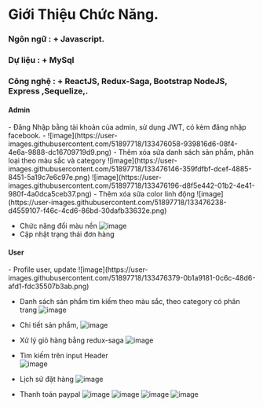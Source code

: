 <h1> Giới Thiệu Chức Năng.</h1>
<h3> Ngôn ngữ : + Javascript.</h3>
<h3> Dự liệu : + MySql </h3>
<h3> Công nghệ : + ReactJS, Redux-Saga, Bootstrap NodeJS, Express ,Sequelize,.</h3>

<h4>Admin</h4>
- Đăng Nhập bằng tài khoản của admin, sử dụng JWT, có kèm đăng nhập facebook.
- ![image](https://user-images.githubusercontent.com/51897718/133476058-939816d6-08f4-4e6a-9888-dc16709719d9.png)
- Thêm xóa sửa danh sách sản phẩm, phân loại theo màu sắc và category
![image](https://user-images.githubusercontent.com/51897718/133476146-359fdfbf-dcef-4885-8451-5a19c7e6c97e.png)
![image](https://user-images.githubusercontent.com/51897718/133476196-d8f5e442-01b2-4e41-980f-4a0dca5ceb37.png)
- Thêm xóa sữa color linh động
![image](https://user-images.githubusercontent.com/51897718/133476238-d4559107-f46c-4cd6-86bd-30dafb33632e.png)

- Chức năng đổi màu nền
![image](https://user-images.githubusercontent.com/51897718/133476296-2e1b200c-4e51-4309-a467-de9248046ca9.png)
- Cập nhật trạng thái đơn hàng

<h4>User</h4>
- Profile user, update
![image](https://user-images.githubusercontent.com/51897718/133476379-0b1a9181-0c6c-48d6-afd1-fdc35507b3ab.png)

- Danh sách sản phẩm tìm kiếm theo màu sắc, theo category có phân trang
![image](https://user-images.githubusercontent.com/51897718/133476731-378802d3-0d0c-47bc-837c-aaacde1e13ee.png)

- Chi tiết sản phẩm,
![image](https://user-images.githubusercontent.com/51897718/133476777-f09b5c60-0e7e-43a5-bbdc-46ba2acf6d85.png)

- Xử lý giỏ hàng bằng redux-saga
![image](https://user-images.githubusercontent.com/51897718/133476834-8cc9e25e-c315-4256-bedb-874f4e301a02.png)

- Tìm kiếm trên input Header\
![image](https://user-images.githubusercontent.com/51897718/133476908-0e66e3cc-7037-46a5-83c9-35d1babb0a08.png)

- Lịch sử đặt hàng
![image](https://user-images.githubusercontent.com/51897718/133477748-86c28770-029b-475c-a536-0aadc3df78f2.png)

- Thanh toán paypal
![image](https://user-images.githubusercontent.com/51897718/133477002-9d9a0027-2b24-43ba-9d00-2a4bb763436d.png)
![image](https://user-images.githubusercontent.com/51897718/133477055-53d5bde4-2e6c-4014-b211-d90964041ce3.png)
![image](https://user-images.githubusercontent.com/51897718/133477097-6c9c0196-cbf7-4797-a14c-6b00a3b7e2ac.png)
![image](https://user-images.githubusercontent.com/51897718/133477123-036956ea-408b-4d21-9e76-3738a7abe934.png)


